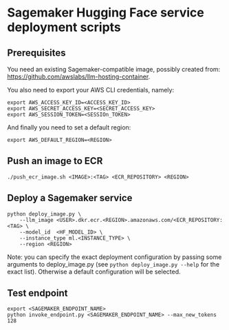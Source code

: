 # Sagemaker Hugging Face service deployment scripts

## Prerequisites

You need an existing Sagemaker-compatible image, possibly created from: https://github.com/awslabs/llm-hosting-container.

You also need to export your AWS CLI credentials, namely:

```
export AWS_ACCESS_KEY_ID=<ACCESS_KEY_ID>
export AWS_SECRET_ACCESS_KEY=<SECRET_ACCESS_KEY>
export AWS_SESSION_TOKEN=<SESSIOn_TOKEN>
```

And finally you need to set a default region:

```
export AWS_DEFAULT_REGION=<REGION>
```

## Push an image to ECR

```
./push_ecr_image.sh <IMAGE>:<TAG> <ECR_REPOSITORY> <REGION>
```

## Deploy a Sagemaker service

```
python deploy_image.py \
    --llm_image <USER>.dkr.ecr.<REGION>.amazonaws.com/<ECR_REPOSITORY:<TAG> \
    --model_id  <HF_MODEL_ID> \
    --instance_type ml.<INSTANCE_TYPE> \
    --region <REGION>
```

Note: you can specify the exact deployment configuration by passing some arguments
to deploy_image.py (see `python deploy_image.py --help` for the exact list). Otherwise a default configuration will be selected.

## Test endpoint

```
export <SAGEMAKER_ENDPOINT_NAME>
python invoke_endpoint.py <SAGEMAKER_ENDPOINT_NAME> --max_new_tokens 128
```
